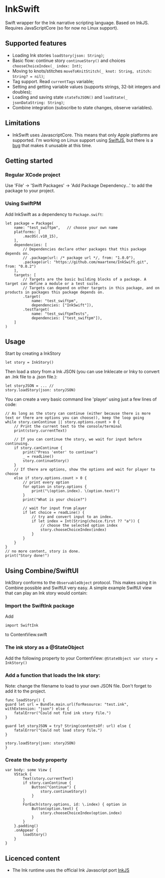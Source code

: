 # InkSwift
Swift wrapper for the Ink narrative scripting language. Based on InkJS. Requires JavaScriptCore (so for now no Linux support).

## Supported features
* Loading Ink stories `loadStory(json: String)`;
* Basic flow: continue story `continueStory()` and choices `chooseChoiceIndex(_ index: Int)`;
* Moving to knots/stitches `moveToKnitStitch(_ knot: String, stitch: String? = nil)`;
* Tag support. Read `currentTags` variable;
* Setting and getting variable values (supports strings, 32-bit integers and doubles);
* Loading and saving state `stateToJSON()` and `loadState(_ jsonDataString: String)`;
* Combine integration (subscribe to state changes, observe variables).

## Limitations
* InkSwift uses JavascriptCore. This means that only Apple platforms are supported. I'm working on Linux support using [SwiftJS](https://github.com/SusanDoggie/SwiftJS), but there is a [bug](https://github.com/SusanDoggie/SwiftJS/issues/1) that makes it unusable at this time.

## Getting started
### Regular XCode project
Use 'File' -> 'Swift Packages' -> 'Add Package Dependency...' to add the package to your project.

### Using SwiftPM
Add InkSwift as a dependency to `Package.swift`:
```
let package = Package(
    name: "test_swiftpm",   // choose your own name
    platforms: [
        .macOS(.v10_15),    
    ],
    dependencies: [
        // Dependencies declare other packages that this package depends on.
        // .package(url: /* package url */, from: "1.0.0"),
        .package(url: "https://github.com/maartene/InkSwift.git", from: "0.0.2")
    ],
    targets: [
        // Targets are the basic building blocks of a package. A target can define a module or a test suite.
        // Targets can depend on other targets in this package, and on products in packages this package depends on.
        .target(
            name: "test_swiftpm",
            dependencies: ["InkSwift"]),
        .testTarget(
            name: "test_swiftpmTests",
            dependencies: ["test_swiftpm"]),
    ]
)
```

## Usage
Start by creating a InkStory
```
let story = InkStory()
```

Then load a story from a Ink JSON (you can use Inklecate or Inky to convert an .Ink file to a .json file.):
```
let storyJSON = ... //
story.loadStory(json: storyJSON)
```

You can create a very basic command line 'player' using just a few lines of code:

```
// As long as the story can continue (either because there is more text or there are options you can choose)), keep the loop going
while story.canContinue || story.options.count > 0 {
    // Print the current text to the console/terminal
    print(story.currentText)
    
    // If you can continue the story, we wait for input before continuing.
    if story.canContinue {
        print("Press 'enter' to continue")
        _ = readLine()
        story.continueStory()
    }
    // If there are options, show the options and wait for player to choose
    else if story.options.count > 0 {
        // print every option
        for option in story.options {
            print("\(option.index). \(option.text)")
        }
        print("What is your choice?")
        
        // wait for input from player
        if let choice = readLine() {
            // try and convert input to an index.
            if let index = Int(String(choice.first ?? "a")) {
                // choose the selected option index
                story.chooseChoiceIndex(index)
            }
        }
    }
}
// no more content, story is done.
print("Story done!")
```

## Using Combine/SwiftUI
InkStory conforms to the `ObservableObject` protocol. This makes using it in Combine possible and SwiftUI very easy. A simple example SwiftUI view that can play an Ink story would contain:

### Import the SwiftInk package
Add 
```
import SwiftInk
``` 

to ContentView.swift

### The ink story as a @StateObject
Add the following property to your ContentView:
    `@StateObject var story = InkStory()`

### Add a function that loads the Ink story:
Note: change the filename to load to your own JSON file. Don't forget to add it to the project.

``` 
func loadStory() {
guard let url = Bundle.main.url(forResource: "test.ink", withExtension: "json") else {
    fatalError("Could not find ink story file.")
}

guard let storyJSON = try? String(contentsOf: url) else {
    fatalError("Could not load story file.")
}

story.loadStory(json: storyJSON)
}
```

### Create the body property
```
var body: some View {
    VStack {
        Text(story.currentText)
        if story.canContinue {
            Button("Continue") {
                story.continueStory()
            }
        }
        ForEach(story.options, id: \.index) { option in
            Button(option.text) {
                story.chooseChoiceIndex(option.index)
            }
        }
    }.padding()
    .onAppear {
        loadStory()
    }
}
```

## Licenced content
* The Ink runtime uses the official Ink Javascript port [InkJS](https://github.com/y-lohse/inkjs)
